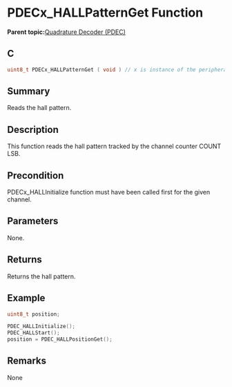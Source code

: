 # PDECx\_HALLPatternGet Function

**Parent topic:**[Quadrature Decoder \(PDEC\)](GUID-6A3DDAF4-F27F-43B4-915E-750B2707BF64.md)

## C

```c
uint8_t PDECx_HALLPatternGet ( void ) // x is instance of the peripheral and it is applicable only for devices having multiple instances of the peripheral.
```

## Summary

Reads the hall pattern.

## Description

This function reads the hall pattern tracked by the channel counter COUNT LSB.

## Precondition

PDECx\_HALLInitialize function must have been called first for the given channel.

## Parameters

None.

## Returns

Returns the hall pattern.

## Example

```c
uint8_t position;

PDEC_HALLInitialize();
PDEC_HALLStart();
position = PDEC_HALLPositionGet();
```

## Remarks

None

